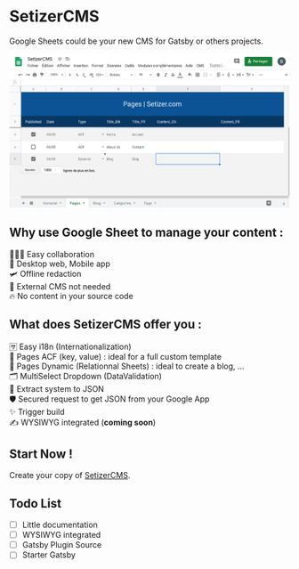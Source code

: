 # SetizerCMS
Google Sheets could be your new CMS for Gatsby or others projects.

![SetizerCMS Screenshot](screenshot.png)

## Why use Google Sheet to manage your content :

🧑‍🤝‍🧑 Easy collaboration  
📱 Desktop web, Mobile app  
🛩 Offline redaction  
💸 External CMS not needed  
🔥 No content in your source code  

## What does SetizerCMS offer you : 

🈂️ Easy i18n (Internationalization)  
🔨 Pages ACF (key, value) : ideal for a full custom template  
🧲 Pages Dynamic (Relationnal Sheets) : ideal to create a blog, ...  
🗂️ MultiSelect Dropdown (DataValidation)  
📩 Extract system to JSON  
🛡️ Secured request to get JSON from your Google App  
✨ Trigger build  
✍️ WYSIWYG integrated (**coming soon**)  

## Start Now !
Create your copy of [SetizerCMS](https://docs.google.com/spreadsheets/d/1mmuNDD11eCYA3YtqJAH7vBXUl5a7jj17fVZuHB1VkY4/copy).

## Todo List
- [ ] Little documentation
- [ ] WYSIWYG integrated
- [ ] Gatsby Plugin Source 
- [ ] Starter Gatsby
